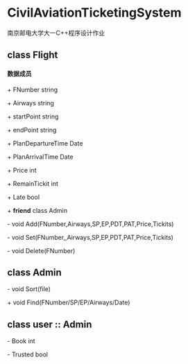 # CivilAviationTicketingSystem
南京邮电大学大一C++程序设计作业

## class Flight

#### 数据成员

\+ FNumber string

\+ Airways string 

\+ startPoint string

\+ endPoint string

\+ PlanDepartureTime Date

\+ PlanArrivalTime Date

\+ Price int 

\+ RemainTickit int

\+ Late bool

\+ **friend** class Admin

\- void Add(FNumber,Airways,SP,EP,PDT,PAT,Price,Tickits)

\- void Set(FNumber,,Airways,SP,EP,PDT,PAT,Price,Tickits)

\- void Delete(FNumber)

## class Admin

\- void Sort(file)

\+ void Find(FNumber/SP/EP/Airways/Date)

## class user :: Admin

\- Book int

\- Trusted bool